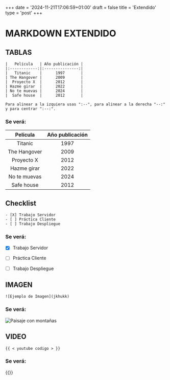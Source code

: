 +++
date = '2024-11-21T17:06:59+01:00'
draft = false
title = 'Extendido'
type = 'post'
+++

# MARKDOWN EXTENDIDO

## TABLAS

```
|   Película   | Año publicación |
|:------------:|:---------------:|
|   Titanic    |      1997       |
| The Hangover |      2009       |
|  Proyecto X  |      2012       |
| Hazme girar  |      2022       |
| No te muevas |      2024       |
|  Safe house  |      2012       |

Para alinear a la izquiera usas ":--", para alinear a la derecha "--:" y para centrar ":--:".
```
### Se verá:
|   Película   | Año publicación |
|:------------:|:---------------:|
|   Titanic    |      1997       |
| The Hangover |      2009       |
|  Proyecto X  |      2012       |
| Hazme girar  |      2022       |
| No te muevas |      2024       |
|  Safe house  |      2012       |


## Checklist
```
- [X] Trabajo Servidor
- [ ] Práctica Cliente
- [ ] Trabajo Despliegue
```
### Se verá:
- [X] Trabajo Servidor
- [ ] Práctica Cliente
- [ ] Trabajo Despliegue


## IMAGEN
```
![Ejemplo de Imagen](jkhukk)
```
### Se verá:
![Paisaje con montañas](/images/paisaje.jpeg "Paisaje")


## VIDEO
```
{{ < youtube codigo > }}
```
### Se verá:
{{<youtube dgUHE8wWhiE>}}
